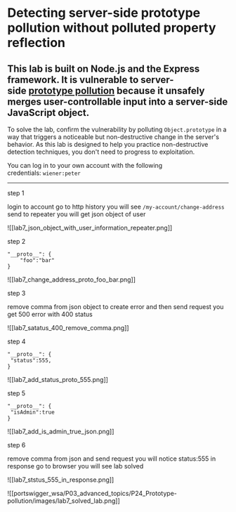 
# Detecting server-side prototype pollution without polluted property reflection

## This lab is built on Node.js and the Express framework. It is vulnerable to server-side [prototype pollution](https://portswigger.net/web-security/prototype-pollution) because it unsafely merges user-controllable input into a server-side JavaScript object.

To solve the lab, confirm the vulnerability by polluting `Object.prototype` in a way that triggers a noticeable but non-destructive change in the server's behavior. As this lab is designed to help you practice non-destructive detection techniques, you don't need to progress to exploitation.

You can log in to your own account with the following credentials: `wiener:peter`

___

step 1

login to account 
go to http history you will see `/my-account/change-address`
send to repeater you will get json object of user

![[lab7_json_object_with_user_information_repeater.png]]


step 2

```
"__proto__": {
    "foo":"bar"
}
```

![[lab7_change_address_proto_foo_bar.png]]

step 3

remove comma from json object to create error
and then send request you get 500 error with 400 status

![[lab7_satatus_400_remove_comma.png]]

step 4

```
"__proto__": {
 "status":555,
}
```


![[lab7_add_status_proto_555.png]]


step 5

```
"__proto__": {
 "isAdmin":true
}
```

![[lab7_add_is_admin_true_json.png]]


step 6

remove comma from json and send request 
you will notice status:555 in response
go to browser you will see lab solved

![[lab7_ststus_555_in_response.png]]

![[portswigger_wsa/P03_advanced_topics/P24_Prototype-pollution/images/lab7_solved_lab.png]]
